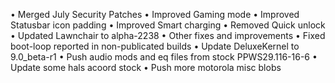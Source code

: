 • Merged July Security Patches
• Improved Gaming mode
• Improved Statusbar icon padding
• Improved Smart charging
• Removed Quick unlock
• Updated Lawnchair to alpha-2238
• Other fixes and improvements
• Fixed boot-loop reported in non-publicated builds
• Update DeluxeKernel to 9.0_beta-r1
• Push audio mods and eq files from stock PPWS29.116-16-6
• Update some hals acoord stock
• Push more motorola misc blobs
